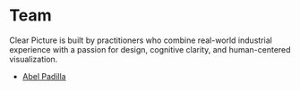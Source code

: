 # Team

Clear Picture is built by practitioners who combine real-world industrial experience with a passion for design, cognitive clarity, and human-centered visualization.

- [Abel Padilla](abel-padilla)